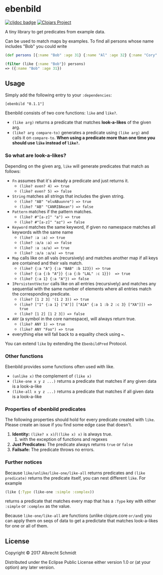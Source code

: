 # ebenbild

[![cljdoc badge](https://cljdoc.org/badge/ebenbild/ebenbild)](https://cljdoc.org/d/ebenbild/ebenbild/CURRENT)
[![Clojars Project](https://img.shields.io/clojars/v/ebenbild.svg)](https://clojars.org/ebenbild)

A tiny library to get predicates from example data. 

Can be used to match maps by examples.
To find all persons whose name includes "Bob" you could write 
```clojure
(def persons [{:name "Bob" :age 31} {:name "Al" :age 32} {:name "Cory" :age 44}])

(filter (like {:name "Bob"}) persons)
=> ({:name "Bob" :age 31})
```

## Usage
Simply add the following entry to your `:dependencies`:
```
[ebenbild "0.1.1"]
```

Ebenbild consists of two core functions: `like` and `like?`.

* `(like arg)` returns a predicate that matches **look-a-likes** of the given arg.
* `(like? arg compare-to)` generates a predicate using `(like arg)` and calls it on `compare-to`.
 **When using a predicate more than one time you should use `like` instead of `like?`.**
 
### So what are look-a-likes?
Depending on the given arg, `like` will generate predicates that match as follows:

 * `Fn` assumes that it's already a predicate and just returns it.
    * `(like? even? 4) => true`
    * `(like? even? 5) => false`
 * `String` matches all strings that includes the given string.
    * `(like? "AB" "elvABuunre") => true`
    * `(like? "AB" "CANRIBAean") => false`
 * `Pattern` matches if the pattern matches.
    * `(like? #"[a-z]" "a") => true`
    * `(like? #"[a-z]" "az") => false`
 * `Keyword` matches the same keyword, if given no namespace matches all keywords with the same name
    * `(like? :a :a) => true`
    * `(like? :a/a :a) => false`
    * `(like? :a :a/a) => true`
    * `(like? :a/a :a/a) => true`
 * `Map` calls like on all vals (recursively) and matches another map if all keys are contained and their vals match.
    * `(like? {:a "A"} {:a "BAB" :b 123}) => true`
    * `(like? {:a {:b "A"}} {:a {:b "LAL" :c 1}})  => true`
    * `(like? {:a 1} {:a "A"}) => false`
 * `IPersistentVector` calls like on all entries (recursively) and matches any sequential with the same number of elements 
 where all entries match the corresponding predicate.
    * `(like? [1 2 3] '(1 2 3)) => true`
    * `(like? ["1" {:a 1} ["A"]] ["A1A" {:a 1 :b 2 :c 3} ["XA"]]) => true`  
    * `(like? [1 2] [1 2 3]) => false`
 * `ANY` (a symbol in the core namespace), will always return true.
    * `(like? ANY 1) => true`
    * `(like? ANY "Foo") => true`
 * everything else will fall back to a equality check using `=`.
 
 You can extend `like` by extending the `EbenbildPred` Protocol.

### Other functions
Ebenbild provides some functions often used with like.

* `(unlike x)` the complement of `(like x)`
* `(like-one x y z ...)` returns a predicate that matches if any given data is a look-a-like
* `(like-all x y z ...)` returns a predicate that matches if all given data is a look-a-like
 
### Properties of ebenbild predicates
The following properties should hold for every predicate created with `like`. 
Please create an issue if you find some edge case that doesn't.

1. **Identity:** `(like? x x)`/`((like x) x)` is always true.
    1. with the exception of functions and regexes
2. **Just Predicates:** The predicate always returns `true` or `false`
3. **Failsafe:** The predicate throws no errors.


### Further notices
Because `like/unlike/like-one/like-all` returns predicates and `(like predicate)` 
returns the predicate itself, you can nest different `like`. For example
```clojure
(like {:Type (like-one :simple :complex))
``` 
returns a predicate that matches every map that has a `:Type` key with either `:simple` 
or `:complex` as the value.

Because `like-one/like-all` are functions (unlike clojure.core `or/and`) you can
apply them on seqs of data to get a predictate that matches look-a-likes for one or all of them.
 
## License

Copyright © 2017 Albrecht Schmidt

Distributed under the Eclipse Public License either version 1.0 or (at
your option) any later version.
